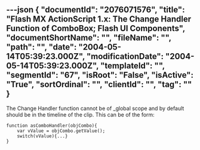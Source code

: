 ---json
{
  "documentId": "2076071576",
  "title": "Flash MX ActionScript 1.x: The Change Handler Function of ComboBox; Flash UI Components",
  "documentShortName": "",
  "fileName": "",
  "path": "",
  "date": "2004-05-14T05:39:23.000Z",
  "modificationDate": "2004-05-14T05:39:23.000Z",
  "templateId": "",
  "segmentId": "67",
  "isRoot": "False",
  "isActive": "True",
  "sortOrdinal": "",
  "clientId": "",
  "tag": ""
}
---

The Change Handler function cannot be of _global scope and by default should be in the timeline of the clip. This can be of the form:

    function asComboHandler(objCombo){
        var vValue = objCombo.getValue();
        switch(vValue){...}
    }
